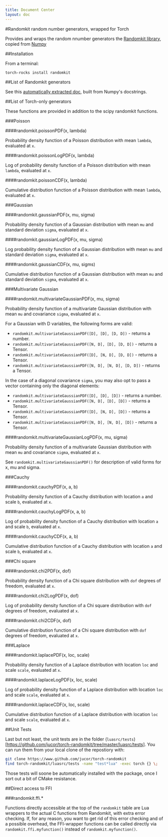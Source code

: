 ```yaml
---
title: Document Center
layout: doc
---
```


#Randomkit random number generators, wrapped for Torch

Provides and wraps the random nnumber generators the [Randomkit library](), copied from [Numpy]()

##Installation

From a terminal:

```bash
torch-rocks install randomkit
```

##List of Randomkit generators

See this [automatically extracted doc](randomkit.html), built from Numpy's docstrings.

##List of Torch-only generators

These functions are provided in addition to the scipy randomkit functions.

###Poisson

####randomkit.poissonPDF(x, lambda)

Probability density function of a Poisson distribution with mean `lambda`, evaluated at `x`.

####randomkit.poissonLogPDF(x, lambda)

Log of probability density function of a Poisson distribution with mean `lambda`, evaluated at `x`.

####randomkit.poissonCDF(x, lambda)

Cumulative distribution function of a Poisson distribution with mean `lambda`, evaluated at `x`.

###Gaussian

####randomkit.gaussianPDF(x, mu, sigma)

Probability density function of a Gaussian distribution with mean `mu` and standard deviation `sigma`, evaluated at `x`.

####randomkit.gaussianLogPDF(x, mu, sigma)

Log probability density function of a Gaussian distribution with mean `mu` and standard deviation `sigma`, evaluated at `x`.

####randomkit.gaussianCDF(x, mu, sigms)

Cumulative distribution function of a Gaussian distribution with mean `mu` and standard deviation `sigma`, evaluated at `x`.

###Multivariate Gaussian

####randomkit.multivariateGaussianPDF(x, mu, sigma)

Probability density function of a multivariate Gaussian distribution with mean `mu` and covariance `sigma`, evaluated at `x`.

For a Gaussian with D variables, the following forms are valid:

* `randomkit.multivariateGaussianPDF([D], [D], [D, D])` - returns a number.
* `randomkit.multivariateGaussianPDF([N, D], [D], [D, D])` - returns a Tensor.
* `randomkit.multivariateGaussianPDF([D], [N, D], [D, D])` - returns a Tensor.
* `randomkit.multivariateGaussianPDF([N, D], [N, D], [D, D])` - returns a Tensor.

In the case of a diagonal covariance `sigma`, you may also opt to pass a vector containing only the diagonal elements:

* `randomkit.multivariateGaussianPDF([D], [D], [D])` - returns a number.
* `randomkit.multivariateGaussianPDF([N, D], [D], [D])` - returns a Tensor.
* `randomkit.multivariateGaussianPDF([D], [N, D], [D])` - returns a Tensor.
* `randomkit.multivariateGaussianPDF([N, D], [N, D], [D])` - returns a Tensor.

####randomkit.multivariateGaussianLogPDF(x, mu, sigma)

Probability density function of a multivariate Gaussian distribution with mean `mu` and covariance `sigma`, evaluated at `x`.

See `randomkit.multivariateGaussianPDF()` for description of valid forms for x, mu and sigma.

###Cauchy

####randomkit.cauchyPDF(x, a, b)

Probability density function of a Cauchy distribution with location `a` and scale `b`, evaluated at `x`.

####randomkit.cauchyLogPDF(x, a, b)

Log of probability density function of a Cauchy distribution with location `a` and scale `b`, evaluated at `x`.

####randomkit.cauchyCDF(x, a, b)

Cumulative distribution function of a Cauchy distribution with location `a` and scale `b`, evaluated at `x`.

###Chi square

####randomkit.chi2PDF(x, dof)

Probability density function of a Chi square distribution with `dof` degrees of freedom, evaluated at `x`.

####randomkit.chi2LogPDF(x, dof)

Log of probability density function of a Chi square distribution with `dof` degrees of freedom, evaluated at `x`.

####randomkit.chi2CDF(x, dof)

Cumulative distribution function of a Chi square distribution with `dof` degrees of freedom, evaluated at `x`.

###Laplace

####randomkit.laplacePDF(x, loc, scale)

Probability density function of a Laplace distribution with location `loc` and scale `scale`, evaluated at `x`.

####randomkit.laplaceLogPDF(x, loc, scale)

Log of probability density function of a Laplace distribution with location `loc` and scale `scale`, evaluated at `x`.

####randomkit.laplaceCDF(x, loc, scale)

Cumulative distribution function of a Laplace distribution with location `loc` and scale `scale`, evaluated at `x`.

##Unit Tests

Last but not least, the unit tests are in the folder
(`luasrc/tests`)[https://github.com/jucor/torch-randomkit/tree/master/luasrc/tests]. You can run them from your local clone of the repostiory with:

```bash
git clone https://www.github.com/jucor/torch-randomkit
find torch-randomkit/luasrc/tests -name "test*lua" -exec torch {} \;
```

Those tests will soone be automatically installed with the package, once I sort out a bit of CMake resistance.

##Direct access to FFI

###randomkit.ffi.*

Functions directly accessible at the top of the `randomkit` table are Lua wrappers to the actual C functions from Randomkit, with extra error checking. If, for any reason, you want to get rid of this error checking and of a possible overhead, the FFI-wrapper functions can be called directly via `randomkit.ffi.myfunction()` instead of `randomkit.myfunction()`.

